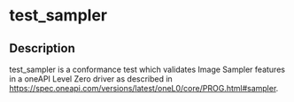 # test_sampler

## Description
test_sampler is a conformance test which validates Image Sampler features in a oneAPI Level Zero driver as described in https://spec.oneapi.com/versions/latest/oneL0/core/PROG.html#sampler.
